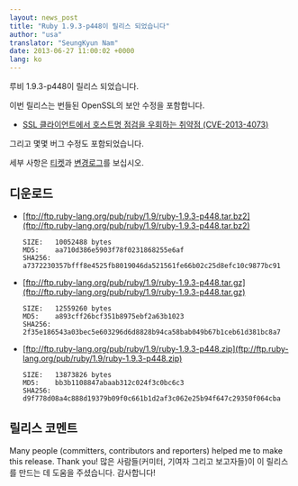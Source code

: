 ```yaml
---
layout: news_post
title: "Ruby 1.9.3-p448이 릴리스 되었습니다"
author: "usa"
translator: "SeungKyun Nam"
date: 2013-06-27 11:00:02 +0000
lang: ko
---
```


루비 1.9.3-p448이 릴리스 되었습니다.

이번 릴리스는 번들된 OpenSSL의 보안 수정을 포함합니다.

 * [SSL 클라이언트에서 호스트명 점검을 우회하는 취약점
   (CVE-2013-4073)](/en/news/2013/06/27/hostname-check-bypassing-vulnerability-in-openssl-client-cve-2013-4073/)

그리고 몇몇 버그 수정도 포함되었습니다.

세부 사항은 [티켓](https://bugs.ruby-lang.org/projects/ruby-193/issues?set_filter=1&amp;status_id=5)과 [변경로그](http://svn.ruby-lang.org/repos/ruby/tags/v1_9_3_448/ChangeLog)를 보십시오.

## 디운로드

* [ftp://ftp.ruby-lang.org/pub/ruby/1.9/ruby-1.9.3-p448.tar.bz2](ftp://ftp.ruby-lang.org/pub/ruby/1.9/ruby-1.9.3-p448.tar.bz2)

      SIZE:   10052488 bytes
      MD5:    aa710d386e5903f78f0231868255e6af
      SHA256: a7372230357bfff8e4525fb8019046da521561fe66b02c25d8efc10c9877bc91

* [ftp://ftp.ruby-lang.org/pub/ruby/1.9/ruby-1.9.3-p448.tar.gz](ftp://ftp.ruby-lang.org/pub/ruby/1.9/ruby-1.9.3-p448.tar.gz)

      SIZE:   12559260 bytes
      MD5:    a893cff26bcf351b8975ebf2a63b1023
      SHA256: 2f35e186543a03bec5e603296d6d8828b94ca58bab049b67b1ceb61d381bc8a7

* [ftp://ftp.ruby-lang.org/pub/ruby/1.9/ruby-1.9.3-p448.zip](ftp://ftp.ruby-lang.org/pub/ruby/1.9/ruby-1.9.3-p448.zip)

      SIZE:   13873826 bytes
      MD5:    bb3b1108847abaab312c024f3c0bc6c3
      SHA256: d9f778d08a4c888d19379b09f0c661b1d2af3c062e25b94f647c29350f064cba

## 릴리스 코멘트

Many people (committers, contributors and reporters) helped me to make this release.
Thank you!
많은 사람들(커미터, 기여자 그리고 보고자들)이 이 릴리스를 만드는 데 도움을 주셨습니다.
감사합니다!
